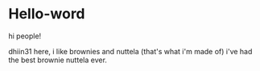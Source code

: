# Hello-word

hi people!

dhiin31 here, i like brownies and nuttela (that's what i'm made of)
i've had the best brownie nuttela ever.
